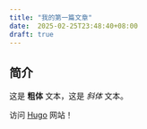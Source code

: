```yaml
---
title: "我的第一篇文章"
date:  2025-02-25T23:48:40+08:00
draft: true
---
```

## 简介

这是 **粗体** 文本，这是 *斜体* 文本。

访问 [Hugo](https://gohugo.io) 网站！